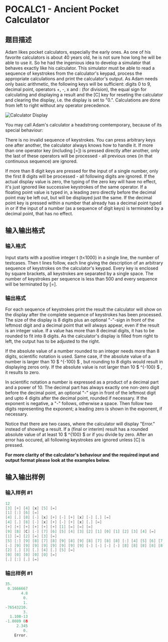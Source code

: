 # POCALC1 - Ancient Pocket Calculator

## 题目描述

Adam likes pocket calculators, especially the early ones. As one of his favorite calculators is about 40 years old, he is not sure how long he will be able to use it. So he had the ingenious idea to develop a simulator that behaves exactly like his calculator. This simulator must be able to read a sequence of keystrokes from the calculator's keypad, process the appropriate calculations and print the calculator's output. As Adam needs only basic arithmetic, the following keys will be sufficient: digits 0 to 9, decimal point, operators +, -, x and : (for division), the equal sign for calculating and displaying a result and the \[C\] key for reseting the calculator and clearing the display, i.e. the display is set to "0.". Calculations are done from left to right without any operator precedence.

![Calculator Display](https://cdn.luogu.com.cn/upload/vjudge_pic/SP8478/f3be4440f415778ba0ea75c03988ee29973b2634.png)

You may call Adam's calculator a headstrong comtemporary, because of its special behaviour:

There is no invalid sequence of keystrokes. You can press arbitrary keys one after another, the calculator always knows how to handle it. If more than one operator key (including \[=\]) is pressed directly after another, only the last of these operators will be processed - all previous ones (in that continuous sequence) are ignored.

If more than 8 digit keys are pressed for the input of a single number, only the first 8 digits will be processed - all following digits are ignored. If the actual display value is zero, the typing of the zero key will have no effect, it's just ignored like successive keystrokes of the same operator. If a floating point value is typed in, a leading zero directly before the decimal point may be left out, but will be displayed just the same. If the decimal point key is pressed within a number that already has a decimal point typed in or if the input of a number (as a sequence of digit keys) is terminated by a decimal point, that has no effect.

## 输入输出格式

### 输入格式

Input starts with a positive integer t (t<1000) in a single line, the number of testcases. Then t lines follow, each line giving the description of an arbitrary sequence of keystrokes on the calculator's keypad. Every key is enclosed by square brackets, all keystrokes are separated by a single space. The number of keystrokes per sequence is less than 500 and every sequence will be terminated by \[=\].

### 输出格式

For each sequence of keystrokes print the result the calculator will show on the display after the complete sequence of keystrokes has been processed. The size of the display is 8 digits plus an optional "-"-sign in front of the leftmost digit and a decimal point that will always appear, even if the result is an integer value. If a value has more than 8 decimal digits, it has to be rounded to fit into 8 digits. As the calculator's display is filled from right to left, the output has to be adjusted to the right.

If the absolute value of a number rounded to an integer needs more than 8 digits, scientific notation is used. Same case, if the absolute value of a number is larger than 10 $ ^{-100} $ , but rounding to 8 digits would result in displaying zeros only. If the absolute value is not larger than 10 $ ^{-100} $ , it results to zero.

In scientific notation a number is expressed as a product of a decimal part and a power of 10. The decimal part has always exactly one non-zero digit before the decimal point, an optional "-" sign in front of the leftmost digit and upto 4 digits after the decimal point, rounded if necessary. If the exponent is negative, a "-" follows, otherwise a space. Then follow two digits representing the exponent; a leading zero is shown in the exponent, if necessary.

Notice that there are two cases, where the calculator will display "Error." instead of showing a result. If a (final or interim) result has a rounded absolute value of at least 10 $ ^{100} $ or if you divide by zero. After an error has occured, all following keystrokes are ignored unless \[C\] is pressed.

**For more clarity of the calculator's behaviour and the required input and output format please look at the examples below.**

## 输入输出样例

### 输入样例 #1

```cpp
12
[3] [+] [4] [x] [5] [=]
[1] [:] [6] [=]
[4] [.] [8] [-] [x] [+] [-] [+] [x] [-] [.] [=]
[4] [.] [8] [-] [x] [+] [-] [+] [x] [.] [=]
[+] [+] [+] [+] [+] [+] [1] [=] [=] [=]
[9] [8] [C] [-] [7] [6] [5] [4] [3] [2] [1] [0] [1] [2] [3] [4] [=]
[1] [=] [2] [=] [3] [=]
[5] [:] [9] [8] [7] [8] [9] [8] [9] [8] [7] [8] [8] [:] [4] [5] [6] [7] [8] [9] [=]
[-] [9] [9] [9] [9] [9] [9] [9] [9] [-] [-] [-] [-] [8] [8] [8] [8] [8] [8] [=]
[2] [.] [3] [.] [4] [.] [5] [=]
[0] [0] [0] [0] [0] [=]
[.] [:] [.] [=]
```


### 输出样例 #1

```cpp
35.
 0.1666667
       4.8
        0.
        1.
-76543210.
        3.
  1.108-13
-1.0089 08
     2.345
        0.
    Error.
```


